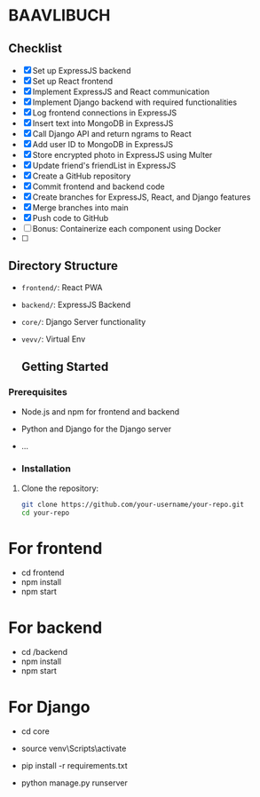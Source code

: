 # BAAVLIBUCH
## Checklist

- [x] Set up ExpressJS backend
- [x] Set up React frontend
- [x] Implement ExpressJS and React communication
- [x] Implement Django backend with required functionalities
- [x] Log frontend connections in ExpressJS
- [x] Insert text into MongoDB in ExpressJS
- [x] Call Django API and return ngrams to React
- [x] Add user ID to MongoDB in ExpressJS
- [x] Store encrypted photo in ExpressJS using Multer
- [x] Update friend's friendList in ExpressJS
- [x] Create a GitHub repository
- [x] Commit frontend and backend code
- [x] Create branches for ExpressJS, React, and Django features
- [x] Merge branches into main
- [x] Push code to GitHub
- [ ] Bonus: Containerize each component using Docker
- [ ] 
## Directory Structure

- `frontend/`: React PWA
- `backend/`: ExpressJS Backend
- `core/`: Django Server functionality
- `vevv/`: Virtual Env

  ## Getting Started

### Prerequisites

- Node.js and npm for frontend and backend
- Python and Django for the Django server
- ...

- ### Installation

1. Clone the repository:

   ```bash
   git clone https://github.com/your-username/your-repo.git
   cd your-repo

# For frontend
- cd frontend
- npm install
- npm start

# For backend
- cd /backend
- npm install
- npm start

# For Django
- cd core

- source venv\Scripts\activate
- pip install -r requirements.txt
- python manage.py runserver


